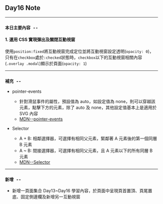 ## **Day16 Note**

---

### `本日主要內容 --`

#### 1. 運用 CSS 實現彈出及關閉互動視窗

使用`position:fixed`將互動視窗完成定位並將互動視窗設定透明(`opacity: 0`)，只有在`checkbox`處於`:checked`狀態時，`checkbox`以下的互動視窗相關內容(`.overlay .modal`)顯示於頁面(`opacity: 1`)

---

### **`補充 --`**

- pointer-events

  - 針對滑鼠事件的屬性，預設值為 auto，如設定值為 none，則可以穿越該元素，點擊下方的元素，除了 auto 及 none，其他設定值基本上是適用於 SVG 內容
  - [MDN--pointer-events](https://developer.mozilla.org/en-US/docs/Web/CSS/pointer-events)

- Selector

  - A + B: 相鄰選擇器，可選擇有相同父元素，緊鄰著 A 元素後的第一個同層 B 元素
  - A ~ B: 間接選擇器，可選擇有相同父元素，且 A 元素以下的所有同層 B 元素
  - [MDN--Selector](https://developer.mozilla.org/en-US/docs/Web/CSS/CSS_Selectors)

---

### **`新增 --`**

- 新增一頁面集合 Day13~Day16 學習內容，於頁面中呈現頁首置頂、頁尾置底、固定側邊欄及新增另一互動視窗
